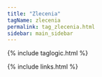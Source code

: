 ```yaml
---
title: "Zlecenia"
tagName: zlecenia
permalink: tag_zlecenia.html
sidebar: main_sidebar
---
```

{% include taglogic.html %}

{% include links.html %}
